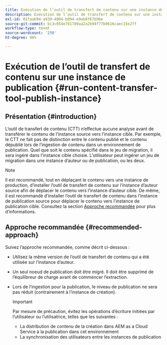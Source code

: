 ```yaml
---
title: Exécution de l’outil de transfert de contenu sur une instance de publication
description: Exécution de l’outil de transfert de contenu sur une instance de publication
exl-id: 01faab94-a939-4004-b094-e9eb8f67b96e
source-git-commit: bc3c054e781789aa2a2b94f77b0616caec15e2ff
workflow-type: tm+mt
source-wordcount: '250'
ht-degree: 96%

---
```


# Exécution de l’outil de transfert de contenu sur une instance de publication {#run-content-transfer-tool-publish-instance}

## Présentation {#introduction}

L’outil de transfert de contenu (CTT) n’effectue aucune analyse avant de transférer le contenu de l’instance source vers l’instance cible. Par exemple, le CTT ne fait pas de distinction entre le contenu publié et le contenu dépublié lors de l’ingestion de contenu dans un environnement de publication. Quel que soit le contenu spécifié dans le jeu de migration, il sera ingéré dans l’instance cible choisie. L’utilisateur peut ingérer un jeu de migration dans une instance d’auteur ou de publication, ou les deux.

>[!NOTE]
>Il est recommandé, tout en déplaçant le contenu vers une instance de production, d’installer l’outil de transfert de contenu sur l’instance d’auteur source afin de déplacer le contenu vers l’instance d’auteur cible. De même, il est recommandé d’installer l’outil de transfert de contenu dans l’instance de publication source pour déplacer le contenu vers l’instance de publication cible. Consultez la section [Approche recommandée](#recommended-approach) pour plus d’informations.

## Approche recommandée {#recommended-approach}

Suivez l’approche recommandée, comme décrit ci-dessous :

* Utilisez la même version de l’outil de transfert de contenu qui a été utilisée sur l’instance d’auteur.

* Un seul noeud de publication doit être migré. Il doit être supprimé de l’équilibreur de charge avant de commencer l’extraction.

* Lors de l’ingestion pour la publication, le niveau de publication ne sera pas réduit (contrairement à l’instance de création).

  >[!IMPORTANT]
  >Par mesure de précaution, évitez les opérations d’écriture initiées par l’utilisateur ou l’utilisatrice, telles que les suivantes :
  > * La distribution de contenu de la création dans AEM as a Cloud Service à la publication dans cet environnement
  > * La synchronisation des utilisateurs entre les instances de publication
